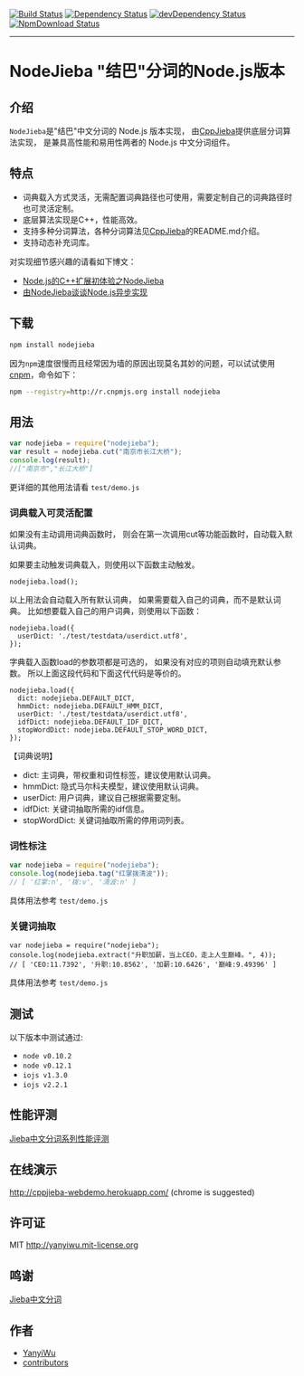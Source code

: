[![Build Status](https://travis-ci.org/yanyiwu/nodejieba.png?branch=master)](https://travis-ci.org/yanyiwu/nodejieba)
[![Dependency Status](https://david-dm.org/yanyiwu/nodejieba.png?theme=shields.io)](https://david-dm.org/yanyiwu/nodejieba)
[![devDependency Status](https://david-dm.org/yanyiwu/nodejieba/dev-status.png?theme=shields.io)](https://david-dm.org/yanyiwu/nodejieba#info=devDependencies)
[![NpmDownload Status](http://img.shields.io/npm/dm/nodejieba.svg)](https://www.npmjs.org/package/nodejieba)
- - -

# NodeJieba "结巴"分词的Node.js版本

## 介绍 

`NodeJieba`是"结巴"中文分词的 Node.js 版本实现，
由[CppJieba]提供底层分词算法实现，
是兼具高性能和易用性两者的 Node.js 中文分词组件。

## 特点

+ 词典载入方式灵活，无需配置词典路径也可使用，需要定制自己的词典路径时也可灵活定制。
+ 底层算法实现是C++，性能高效。
+ 支持多种分词算法，各种分词算法见[CppJieba]的README.md介绍。
+ 支持动态补充词库。

对实现细节感兴趣的请看如下博文：

+ [Node.js的C++扩展初体验之NodeJieba] 
+ [由NodeJieba谈谈Node.js异步实现] 

## 下载

```sh
npm install nodejieba
```

因为`npm`速度很慢而且经常因为墙的原因出现莫名其妙的问题，可以试试使用[cnpm]，命令如下：

```sh
npm --registry=http://r.cnpmjs.org install nodejieba
```

## 用法

```js
var nodejieba = require("nodejieba");
var result = nodejieba.cut("南京市长江大桥");
console.log(result);
//["南京市","长江大桥"]
```

更详细的其他用法请看 `test/demo.js`

### 词典载入可灵活配置

如果没有主动调用词典函数时，
则会在第一次调用cut等功能函数时，自动载入默认词典。

如果要主动触发词典载入，则使用以下函数主动触发。

```
nodejieba.load();
```

以上用法会自动载入所有默认词典，
如果需要载入自己的词典，而不是默认词典。
比如想要载入自己的用户词典，则使用以下函数：

```
nodejieba.load({
  userDict: './test/testdata/userdict.utf8',
});
```

字典载入函数load的参数项都是可选的，
如果没有对应的项则自动填充默认参数。
所以上面这段代码和下面这代代码是等价的。

```
nodejieba.load({
  dict: nodejieba.DEFAULT_DICT,
  hmmDict: nodejieba.DEFAULT_HMM_DICT,
  userDict: './test/testdata/userdict.utf8',
  idfDict: nodejieba.DEFAULT_IDF_DICT,
  stopWordDict: nodejieba.DEFAULT_STOP_WORD_DICT,
});
```

【词典说明】

+ dict: 主词典，带权重和词性标签，建议使用默认词典。
+ hmmDict: 隐式马尔科夫模型，建议使用默认词典。
+ userDict: 用户词典，建议自己根据需要定制。
+ idfDict: 关键词抽取所需的idf信息。
+ stopWordDict: 关键词抽取所需的停用词列表。

### 词性标注

```js
var nodejieba = require("nodejieba");
console.log(nodejieba.tag("红掌拨清波"));
// [ '红掌:n', '拨:v', '清波:n' ]
```

具体用法参考 `test/demo.js`

### 关键词抽取

```
var nodejieba = require("nodejieba");
console.log(nodejieba.extract("升职加薪，当上CEO，走上人生巅峰。", 4));
// [ 'CEO:11.7392', '升职:10.8562', '加薪:10.6426', '巅峰:9.49396' ]
```

具体用法参考 `test/demo.js`

## 测试

以下版本中测试通过:

+ `node v0.10.2`
+ `node v0.12.1`
+ `iojs v1.3.0`
+ `iojs v2.2.1`

## 性能评测

[Jieba中文分词系列性能评测]

## 在线演示

http://cppjieba-webdemo.herokuapp.com/
(chrome is suggested)

## 许可证

MIT http://yanyiwu.mit-license.org

## 鸣谢

[Jieba中文分词]

## 作者

- [YanyiWu]
- [contributors]

[由NodeJieba谈谈Node.js异步实现]:http://yanyiwu.com/work/2015/03/21/nodejs-asynchronous-insight.html
[Node.js的C++扩展初体验之NodeJieba]:http://yanyiwu.com/work/2014/02/22/nodejs-cpp-addon-nodejieba.html
[CppJieba]:https://github.com/yanyiwu/cppjieba.git
[cnpm]:http://cnpmjs.org
[Jieba中文分词]:https://github.com/fxsjy/jieba

[Jieba中文分词系列性能评测]:http://yanyiwu.com/work/2015/06/14/jieba-series-performance-test.html
[contributors]:https://github.com/yanyiwu/nodejieba/graphs/contributors
[YanyiWu]:http://yanyiwu.com
